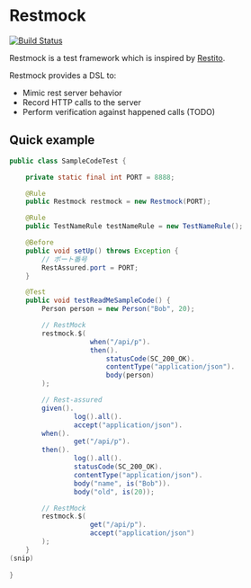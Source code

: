 # Restmock

[![Build Status](http://ci.buildria.com/job/restmock/badge/icon)](http://ci.buildria.com/job/restmock/)

Restmock is a test framework  which is inspired by [Restito](https://github.com/mkotsur/restito).

Restmock provides a DSL to:

 * Mimic rest server behavior
 * Record HTTP calls to the server
 * Perform verification against happened calls (TODO)


## Quick example


``` java
public class SampleCodeTest {

    private static final int PORT = 8888;

    @Rule
    public Restmock restmock = new Restmock(PORT);

    @Rule
    public TestNameRule testNameRule = new TestNameRule();

    @Before
    public void setUp() throws Exception {
        // ポート番号
        RestAssured.port = PORT;
    }

    @Test
    public void testReadMeSampleCode() {
        Person person = new Person("Bob", 20);

        // RestMock
        restmock.$(
                    when("/api/p").
                    then().
                        statusCode(SC_200_OK).
                        contentType("application/json").
                        body(person)
        );

        // Rest-assured
        given().
                log().all().
                accept("application/json").
        when().
                get("/api/p").
        then().
                log().all().
                statusCode(SC_200_OK).
                contentType("application/json").
                body("name", is("Bob")).
                body("old", is(20));

        // RestMock
        restmock.$(
                    get("/api/p").
                    accept("application/json")
        );
    }
(snip)
    
}
```
